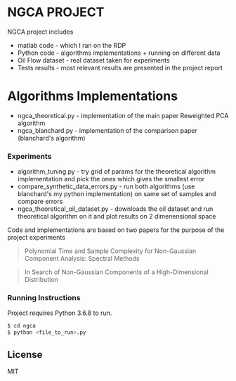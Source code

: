 # NGCA PROJECT

NGCA project includes
- matlab code - which I ran on the RDP
- Python code - algorithms implementations + running on different data
- Oil Flow dataset - real dataset taken for experiments
- Tests results - most relevant results are presented in the project report

# Algorithms Implementations
  - ngca_theoretical.py - implementation of the main paper Reweighted PCA algorithm
  - ngca_blanchard.py - implementation of the comparison paper (blanchard's algorithm)

### Experiments
  - algorithm_tuning.py - try grid of params for the theoretical algorithm implementation and pick the ones which gives the smallest error
  - compare_synthetic_data_errors.py - run both algorithms (use blanchard's my python implementation) on same set of samples and compare errors
  - ngca_theoretical_oil_dataset.py - downloads the oil dataset and run theoretical algorithm on it and plot results on 2 dimenensional space

Code and implementations are based on two papers for the purpose of the project experiments

> Polynomial Time and Sample Complexity for
> Non-Gaussian Component Analysis: Spectral Methods

> In Search of Non-Gaussian Components of a
> High-Dimensional Distribution

### Running Instructions

Project requires Python 3.6.8 to run.


```sh
$ cd ngca
$ python <file_to_run>.py
```


License
----

MIT


